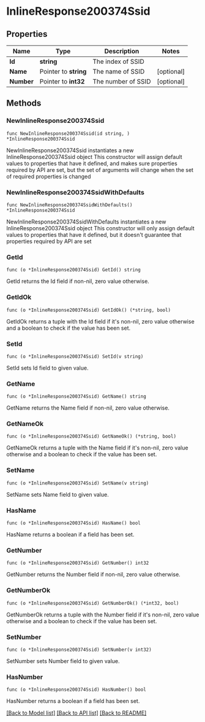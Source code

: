 # InlineResponse200374Ssid

## Properties

Name | Type | Description | Notes
------------ | ------------- | ------------- | -------------
**Id** | **string** | The index of SSID | 
**Name** | Pointer to **string** | The name of SSID | [optional] 
**Number** | Pointer to **int32** | The number of SSID | [optional] 

## Methods

### NewInlineResponse200374Ssid

`func NewInlineResponse200374Ssid(id string, ) *InlineResponse200374Ssid`

NewInlineResponse200374Ssid instantiates a new InlineResponse200374Ssid object
This constructor will assign default values to properties that have it defined,
and makes sure properties required by API are set, but the set of arguments
will change when the set of required properties is changed

### NewInlineResponse200374SsidWithDefaults

`func NewInlineResponse200374SsidWithDefaults() *InlineResponse200374Ssid`

NewInlineResponse200374SsidWithDefaults instantiates a new InlineResponse200374Ssid object
This constructor will only assign default values to properties that have it defined,
but it doesn't guarantee that properties required by API are set

### GetId

`func (o *InlineResponse200374Ssid) GetId() string`

GetId returns the Id field if non-nil, zero value otherwise.

### GetIdOk

`func (o *InlineResponse200374Ssid) GetIdOk() (*string, bool)`

GetIdOk returns a tuple with the Id field if it's non-nil, zero value otherwise
and a boolean to check if the value has been set.

### SetId

`func (o *InlineResponse200374Ssid) SetId(v string)`

SetId sets Id field to given value.


### GetName

`func (o *InlineResponse200374Ssid) GetName() string`

GetName returns the Name field if non-nil, zero value otherwise.

### GetNameOk

`func (o *InlineResponse200374Ssid) GetNameOk() (*string, bool)`

GetNameOk returns a tuple with the Name field if it's non-nil, zero value otherwise
and a boolean to check if the value has been set.

### SetName

`func (o *InlineResponse200374Ssid) SetName(v string)`

SetName sets Name field to given value.

### HasName

`func (o *InlineResponse200374Ssid) HasName() bool`

HasName returns a boolean if a field has been set.

### GetNumber

`func (o *InlineResponse200374Ssid) GetNumber() int32`

GetNumber returns the Number field if non-nil, zero value otherwise.

### GetNumberOk

`func (o *InlineResponse200374Ssid) GetNumberOk() (*int32, bool)`

GetNumberOk returns a tuple with the Number field if it's non-nil, zero value otherwise
and a boolean to check if the value has been set.

### SetNumber

`func (o *InlineResponse200374Ssid) SetNumber(v int32)`

SetNumber sets Number field to given value.

### HasNumber

`func (o *InlineResponse200374Ssid) HasNumber() bool`

HasNumber returns a boolean if a field has been set.


[[Back to Model list]](../README.md#documentation-for-models) [[Back to API list]](../README.md#documentation-for-api-endpoints) [[Back to README]](../README.md)


